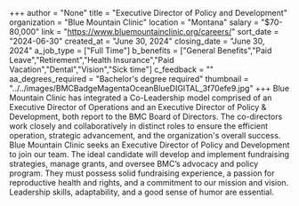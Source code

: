 +++
author = "None"
title = "Executive Director of Policy and Development"
organization = "Blue Mountain Clinic"
location = "Montana"
salary = "$70-80,000"
link = "https://www.bluemountainclinic.org/careers/"
sort_date = "2024-06-30"
created_at = "June 30, 2024"
closing_date = "June 30, 2024"
a_job_type = ["Full Time"]
b_benefits = ["General Benefits","Paid Leave","Retirement","Health Insurance","Paid Vacation","Dental","Vision","Sick time"]
c_feedback = ""
aa_degrees_required = "Bachelor's degree required"
thumbnail = "../../images/BMCBadgeMagentaOceanBlueDIGITAL_3f70efe9.jpg"
+++
Blue Mountain Clinic has integrated a Co-Leadership model comprised of an Executive Director of Operations and an Executive Director of Policy & Development, both report to the BMC Board of Directors. The co-directors work closely and collaboratively in distinct roles to ensure the efficient operation, strategic advancement, and the organization's overall success. Blue Mountain Clinic seeks an Executive Director of Policy and Development to join our team. The ideal candidate will develop and implement fundraising strategies, manage grants, and oversee BMC’s advocacy and policy program. They must possess solid fundraising experience, a passion for reproductive health and rights, and a commitment to our mission and vision. Leadership skills, adaptability, and a good sense of humor are essential.